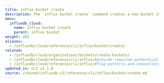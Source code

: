 ```yaml
---
title: influx bucket create
description: The `influx bucket create` command creates a new bucket in InfluxDB.
menu:
  influxdb_cloud:
    name: influx bucket create
    parent: influx bucket
weight: 201
aliases:
  - /influxdb/cloud/reference/cli/influx/bucket/create/
related:
  - /influxdb/cloud/organizations/buckets/create-buckets/
  - /influxdb/cloud/reference/cli/influx/#provide-required-authentication-credentials, influx CLI—Provide required authentication credentials
  - /influxdb/cloud/reference/cli/influx/#flag-patterns-and-conventions, influx CLI—Flag patterns and conventions
updated_in: CLI v2.1.0
source: /shared/influxdb-v2/reference/cli/influx/bucket/create.md
---
```


<!-- The content of this file is at 
// SOURCE content/shared/influxdb-v2/reference/cli/influx/bucket/create.md-->
